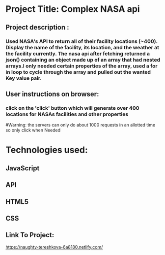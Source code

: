 # Project Title: Complex NASA api

## Project description :
###  Used NASA's API to return all of their facility locations (~400). Display the name of the facility, its location, and the weather at the facility currently. The nasa api after fetching returned a json() containing an object made up of an array that had nested arrays.I only needed certain properties of the array, used a for in loop to cycle through the array and pulled out the wanted Key value pair.

## User instructions on browser:
### click on the 'click' button which will generate over 400 locations for NASAs facilities and other properties
#Warning: the servers can only do about 1000 requests in an allotted time so only click when Needed

# Technologies used:
## JavaScript
## API
## HTML5
## CSS

## Link To Project:
https://naughty-tereshkova-6a8180.netlify.com/
